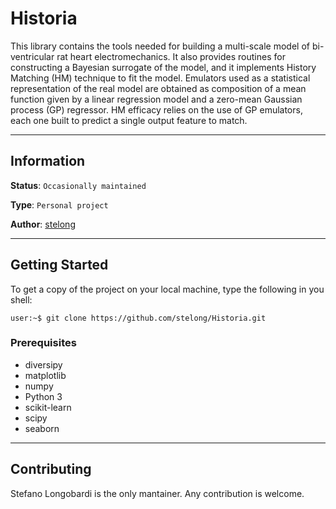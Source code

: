 # Historia

This library contains the tools needed for building a multi-scale model of bi-ventricular rat heart electromechanics. It also provides routines for constructing a Bayesian surrogate of the model, and it implements History Matching (HM) technique to fit the model. Emulators used as a statistical representation of the real model are obtained as composition of a mean function given by a linear regression model and a zero-mean Gaussian process (GP) regressor. HM efficacy relies on the use of GP emulators, each one built to predict a single output feature to match. 

---
## Information

**Status**: `Occasionally maintained`

**Type**: `Personal project`

**Author**: [stelong](https://github.com/stelong)

---
## Getting Started

To get a copy of the project on your local machine, type the following in you shell:

```
user:~$ git clone https://github.com/stelong/Historia.git
```

### Prerequisites

- diversipy
- matplotlib
- numpy
- Python 3
- scikit-learn
- scipy
- seaborn

---

## Contributing

Stefano Longobardi is the only mantainer. Any contribution is welcome.
